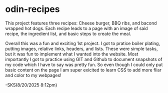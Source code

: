 # odin-recipes

This project features three recipes: Cheese burger, BBQ ribs, and bacond wrapped hot dogs. Each recipe leads to a page with an image of said recipe, the ingredient list, and basic steps to create the meal.

Overall this was a fun and exciting 1st project. I got to pratice boiler plating, putting images, relative links, headers, and lists. These were simple tasks, but it was fun to implement what I wanted into the website. Most importantly I got to practice using GIT and Github to document snapshots of my code which I have to say was pretty fun. So even though I could only put basic content on the page I am super exicited to learn CSS to add more fliar and color to my webpages!

-SKS(8/20/2025 8:12pm)